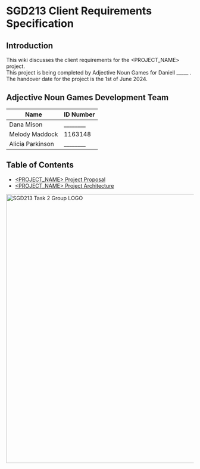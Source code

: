 # SGD213 Client Requirements Specification 

<!-- THIS IS A COMMENT THAT WE CAN DELETE LATER!!! Welcome! If you don't know what you are doing here, jump over to the [Task 2](Task2.md) page for help.

Delete out all of the useless stuff in your Wiki whenever you like (eg. the Old Structure stuff below). Don't delete important stuff though! -->

## Introduction
This wiki discusses the client requirements for the <PROJECT_NAME> project.\
This project is being completed by Adjective Noun Games for Daniell _____ .\
The handover date for the project is the 1st of June 2024. 

## Adjective Noun Games Development Team
**Name** | **ID Number** |
--- | ---
Dana Mison | ________
Melody Maddock | 1163148
Alicia Parkinson | ________

## Table of Contents

[//]: # (You can link to other pages in your wiki, or you can keep it inline)
* [ <PROJECT_NAME> Project Proposal](Proposal/index.md)
* [ <PROJECT_NAME> Project Architecture](Architecture/index.md)

<!-- THIS IS A COMMENT THAT WE CAN DELETE LATER!!! If you would like to see how the structure used to look for more inspiration on areas to consider, have a look at the old structure below.

* [Old Structure](Archive/index.md) -->

<img width="722" alt="SGD213 Task 2 Group LOGO" src="https://github.com/user-attachments/assets/699f6237-6da3-476b-9f52-5e0de951d823" />
